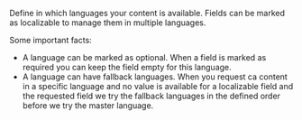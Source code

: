 Define in which languages your content is available. Fields can be marked as localizable to manage them in multiple languages.

Some important facts:

 * A language can be marked as optional. When a field is marked as required you can keep the field empty for this language.
 * A language can have fallback languages. When you request ca content in a specific language and no value is available for a localizable field and the requested field we try the fallback languages in the defined order before we try the master language.